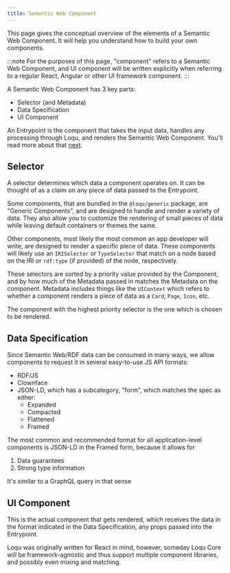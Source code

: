 ```yaml
---
title: Semantic Web Component
---
```


<!-- Callouts/admonitions -->

This page gives the conceptual overview of the elements of a Semantic Web Component. It will help you understand how to build your own components.

:::note
For the purposes of this page, "component" refers to a Semantic Web Component, and UI component will be written explicitly when referring to a regular React, Angular or other UI framework component.
:::

A Semantic Web Component has 3 key parts:

- Selector (and Metadata)
- Data Specification
- UI Component

An Entrypoint is the component that takes the input data, handles any processing through Loqu, and renders the Semantic Web Component. You'll read more about that [next](entrypoints).

## Selector

A selector determines which data a component operates on. It can be thought of as a claim on any piece of data passed to the Entrypoint.

Some components, that are bundled in the `@loqu/generic` package, are "Generic Components", and are designed to handle and render a variety of data. They also allow you to customize the rendering of small pieces of data while leaving default containers or themes the same.

Other components, most likely the most common an app developer will write, are designed to render a specific piece of data. These components will likely use an `IRISelector` or `TypeSelector` that match on a node based on the IRI or `rdf:type` (if provided) of the node, respectively.

These selectors are sorted by a priority value provided by the Component, and by how much of the Metadata passed in matches the Metadata on the component. Metadata includes things like the `UIContext` which refers to whether a component renders a piece of data as a `Card`, `Page`, `Icon`, etc.

The component with the highest priority selector is the one which is chosen to be rendered.

## Data Specification

Since Semantic Web/RDF data can be consumed in many ways, we allow components to request it in several easy-to-use JS API formats:

- RDF/JS
- Clownface
- JSON-LD, which has a subcategory, "form", which matches the spec as either:
  - Expanded
  - Compacted
  - Flattened
  - Framed

The most common and recommended format for all application-level components is JSON-LD in the Framed form, because it allows for

1. Data guarantees
2. Strong type information

It's similar to a GraphQL query in that sense

## UI Component

This is the actual component that gets rendered, which receives the data in the format indicated in the Data Specification, any props passed into the Entrypoint.

Loqu was originally written for React in mind, however, someday Loqu Core will be framework-agnostic and thus support multiple component libraries, and possibly even mixing and matching.
